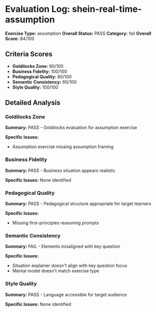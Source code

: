 # Evaluation Log: shein-real-time-assumption

**Exercise Type:** assumption
**Overall Status:** PASS
**Category:** fail
**Overall Score:** 84/100

## Criteria Scores

- **Goldilocks Zone:** 80/100
- **Business Fidelity:** 100/100
- **Pedagogical Quality:** 80/100
- **Semantic Consistency:** 60/100
- **Style Quality:** 100/100

## Detailed Analysis

### Goldilocks Zone
**Summary:** PASS - Goldilocks evaluation for assumption exercise

**Specific Issues:**
- Assumption exercise missing assumption framing

### Business Fidelity
**Summary:** PASS - Business situation appears realistic

**Specific Issues:** None identified

### Pedagogical Quality
**Summary:** PASS - Pedagogical structure appropriate for target learners

**Specific Issues:**
- Missing first-principles reasoning prompts

### Semantic Consistency
**Summary:** FAIL - Elements misaligned with key question

**Specific Issues:**
- Situation explainer doesn't align with key question focus
- Mental model doesn't match exercise type

### Style Quality
**Summary:** PASS - Language accessible for target audience

**Specific Issues:** None identified

